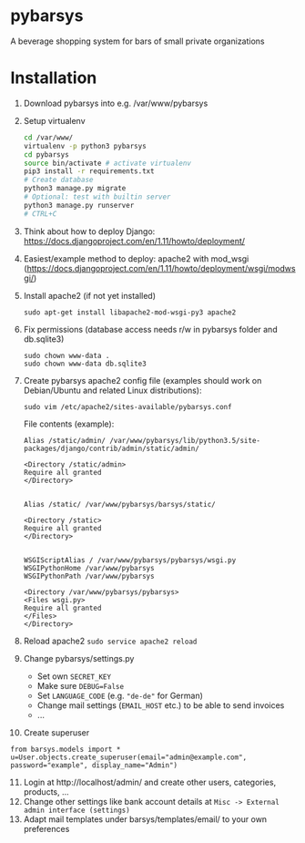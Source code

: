 # pybarsys
A beverage shopping system for bars of small private organizations

# Installation
1. Download pybarsys into e.g. /var/www/pybarsys
2. Setup virtualenv
   ```bash
   cd /var/www/
   virtualenv -p python3 pybarsys
   cd pybarsys
   source bin/activate # activate virtualenv
   pip3 install -r requirements.txt
   # Create database
   python3 manage.py migrate
   # Optional: test with builtin server
   python3 manage.py runserver
   # CTRL+C
   ```
3. Think about how to deploy Django: https://docs.djangoproject.com/en/1.11/howto/deployment/
4. Easiest/example method to deploy: apache2 with mod_wsgi (https://docs.djangoproject.com/en/1.11/howto/deployment/wsgi/modwsgi/)
5. Install apache2 (if not yet installed)

   ```sudo apt-get install libapache2-mod-wsgi-py3 apache2```
6. Fix permissions (database access needs r/w in pybarsys folder and db.sqlite3)
   ```
   sudo chown www-data .
   sudo chown www-data db.sqlite3
   ```
7. Create pybarsys apache2 config file (examples should work on Debian/Ubuntu and related Linux distributions):

   ```sudo vim /etc/apache2/sites-available/pybarsys.conf```
   
   File contents (example):
   ```
   Alias /static/admin/ /var/www/pybarsys/lib/python3.5/site-packages/django/contrib/admin/static/admin/

   <Directory /static/admin>
   Require all granted
   </Directory>


   Alias /static/ /var/www/pybarsys/barsys/static/

   <Directory /static>
   Require all granted
   </Directory>


   WSGIScriptAlias / /var/www/pybarsys/pybarsys/wsgi.py
   WSGIPythonHome /var/www/pybarsys
   WSGIPythonPath /var/www/pybarsys

   <Directory /var/www/pybarsys/pybarsys>
   <Files wsgi.py>
   Require all granted
   </Files>
   </Directory>
   ```
8. Reload apache2
   ```sudo service apache2 reload```
   
9. Change pybarsys/settings.py
   * Set own `SECRET_KEY`
   * Make sure `DEBUG=False`
   * Set `LANGUAGE_CODE` (e.g. `"de-de"` for German)
   * Change mail settings (`EMAIL_HOST` etc.) to be able to send invoices
   * ...
   
10. Create superuser
   ```/v/w/pybarsys> sudo python3 manage.py shell
   from barsys.models import *
   u=User.objects.create_superuser(email="admin@example.com", password="example", display_name="Admin")
   ```
11. Login at http://localhost/admin/ and create other users, categories, products, ...
12. Change other settings like bank account details at `Misc -> External admin interface (settings)`
13. Adapt mail templates under barsys/templates/email/ to your own preferences
